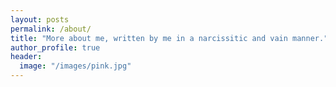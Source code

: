 ```yaml
---
layout: posts
permalink: /about/
title: "More about me, written by me in a narcissitic and vain manner."
author_profile: true
header:
  image: "/images/pink.jpg"
---
```


